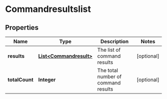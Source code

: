
# Commandresultslist

## Properties
Name | Type | Description | Notes
------------ | ------------- | ------------- | -------------
**results** | [**List&lt;Commandresult&gt;**](Commandresult.md) | The list of command results |  [optional]
**totalCount** | **Integer** | The total number of command results |  [optional]



